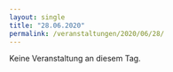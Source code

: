 ```yaml
---
layout: single
title: "28.06.2020"
permalink: /veranstaltungen/2020/06/28/
---
```


Keine Veranstaltung an diesem Tag.
